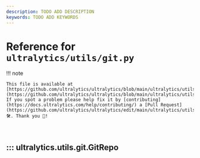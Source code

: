 ```yaml
---
description: TODO ADD DESCRIPTION
keywords: TODO ADD KEYWORDS
---
```


# Reference for `ultralytics/utils/git.py`

!!! note

    This file is available at [https://github.com/ultralytics/ultralytics/blob/main/ultralytics/utils/git.py](https://github.com/ultralytics/ultralytics/blob/main/ultralytics/utils/git.py). If you spot a problem please help fix it by [contributing](https://docs.ultralytics.com/help/contributing/) a [Pull Request](https://github.com/ultralytics/ultralytics/edit/main/ultralytics/utils/git.py) 🛠️. Thank you 🙏!

<br>

## ::: ultralytics.utils.git.GitRepo

<br><br>
